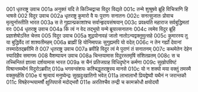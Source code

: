 001	धृतराष्ट्र उवाच
001a	अनुक्तं यदि ते किञ्चिद्वाचा विदुर विद्यते
001c	तन्मे शुश्रूषवे ब्रूहि विचित्राणि हि भाषसे
002	विदुर उवाच
002a	धृतराष्ट्र कुमारो वै यः पुराणः सनातनः
002c	सनत्सुजातः प्रोवाच मृत्युर्नास्तीति भारत
003a	स ते गुह्यान्प्रकाशांश्च सर्वान्हृदयसंश्रयान्
003c	प्रवक्ष्यति महाराज सर्वबुद्धिमतां वरः
004	धृतराष्ट्र उवाच
004a	किं त्वं न वेद तद्भूयो यन्मे ब्रूयात्सनातनः
004c	त्वमेव विदुर ब्रूहि प्रज्ञाशेषोऽस्ति चेत्तव
005	विदुर उवाच
005a	शूद्रयोनावहं जातो नातोऽन्यद्वक्तुमुत्सहे
005c	कुमारस्य तु या बुद्धिर्वेद तां शाश्वतीमहम्
006a	ब्राह्मीं हि योनिमापन्नः सुगुह्यमपि यो वदेत्
006c	न तेन गर्ह्यो देवानां तस्मादेतद्ब्रवीमि ते
007	धृतराष्ट्र उवाच
007a	ब्रवीहि विदुर त्वं मे पुराणं तं सनातनम्
007c	कथमेतेन देहेन स्यादिहैव समागमः
008	वैशम्पायन उवाच
008a	चिन्तयामास विदुरस्तमृषिं संशितव्रतम्
008c	स च तच्चिन्तितं ज्ञात्वा दर्शयामास भारत
009a	स चैनं प्रतिजग्राह विधिदृष्टेन कर्मणा
009c	सुखोपविष्टं विश्रान्तमथैनं विदुरोऽब्रवीत्
010a	भगवन्संशयः कश्चिद्धृतराष्ट्रस्य मानसे
010c	यो न शक्यो मया वक्तुं तमस्मै वक्तुमर्हसि
010e	यं श्रुत्वायं मनुष्येन्द्रः सुखदुःखातिगो भवेत्
011a	लाभालाभौ प्रियद्वेष्यौ यथैनं न जरान्तकौ
011c	विषहेरन्भयामर्षौ क्षुत्पिपासे मदोद्भवौ
011e	अरतिश्चैव तन्द्री च कामक्रोधौ क्षयोदयौ
